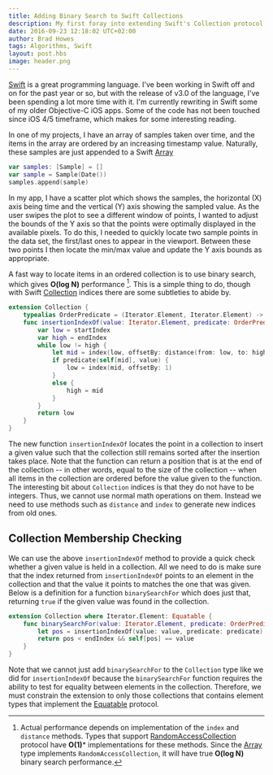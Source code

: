 ```yaml
--- 
title: Adding Binary Search to Swift Collections
description: My first foray into extending Swift's Collection protocol in order to provide fast searching of ordered elements.
date: 2016-09-23 12:18:02 UTC+02:00
author: Brad Howes
tags: Algorithms, Swift
layout: post.hbs
image: header.png
---
```


[Swift](http://swift.org) is a great programming language. I've been working in Swift off and on for the past
year or so, but with the release of v3.0 of the language, I've been spending a lot more time with it. I'm
currently rewriting in Swift some of my older Objective-C iOS apps. Some of the code has not been touched since
iOS 4/5 timeframe, which makes for some interesting reading.

In one of my projects, I have an array of samples taken over time, and the items in the array are ordered by an
increasing timestamp value. Naturally, these samples are just appended to a Swift
[Array](http://swiftdoc.org/v3.0/type/Array)

```swift
var samples: [Sample] = []
var sample = Sample(Date())
samples.append(sample)
```

In my app, I have a scatter plot which shows the samples, the horizontal (X) axis being time and the vertical
(Y) axis showing the sampled value. As the user swipes the plot to see a different window of points, I wanted to
adjust the bounds of the Y axis so that the points were optimally displayed in the available pixels. To do this,
I needed to quickly locate two sample points in the data set, the first/last ones to appear in the viewport.
Between these two points I then locate the min/max value and update the Y axis bounds as appropriate.

A fast way to locate items in an ordered collection is to use binary search, which gives **O(log N)**
performance [^1]. This is a simple thing to do, though with Swift
[Collection](http://swiftdoc.org/v3.0/protocol/Collection) indices there are some subtleties to abide by.

```swift
extension Collection {
    typealias OrderPredicate = (Iterator.Element, Iterator.Element) -> Bool
    func insertionIndexOf(value: Iterator.Element, predicate: OrderPredicate) -> Index {
        var low = startIndex
        var high = endIndex
        while low != high {
            let mid = index(low, offsetBy: distance(from: low, to: high) / 2)
            if predicate(self[mid], value) {
                low = index(mid, offsetBy: 1)
            }
            else {
                high = mid
            }
        }
        return low
    }
}
```

The new function `insertionIndexOf` locates the point in a collection to insert a given value such that the
collection still remains sorted after the insertion takes place. Note that the function can return a position
that is at the end of the collection -- in other words, equal to the size of the collection -- when all items in
the collection are ordered before the value given to the function. The interesting bit about `Collection`
indices is that they do not have to be integers. Thus, we cannot use normal math operations on them. Instead we
need to use methods such as `distance` and `index` to generate new indices from old ones.

## Collection Membership Checking

We can use the above `insertionIndexOf` method to provide a quick check whether a given value is held in a
collection. All we need to do is make sure that the index returned from `insertionIndexOf` points to an element
in the collection and that the value it points to matches the one that was given. Below is a definition for a
function `binarySearchFor` which does just that, returning `true` if the given value was found in the
collection.

```swift
extension Collection where Iterator.Element: Equatable {
    func binarySearchFor(value: Iterator.Element, predicate: OrderPredicate) -> Bool {
        let pos = insertionIndexOf(value: value, predicate: predicate)
        return pos < endIndex && self[pos] == value
    }
}
```

Note that we cannot just add `binarySearchFor` to the `Collection` type like we did for `insertionIndexOf`
because the `binarySearchFor` function requires the ability to test for equality between elements in the
collection. Therefore, we must constrain the extension to only those collections that contains element types
that implement the [Equatable](http://swiftdoc.org/v3.0/protocol/Equatable) protocol.

[^1]: Actual performance depends on implementation of the `index` and `distance` methods. Types that support
[RandomAccessCollection](http://swiftdoc.org/v3.0/protocol/RandomAccessCollection) protocol have **O(1)***
implementations for these methods. Since the [Array](http://swiftdoc.org/v3.0/type/Array) type implements
`RandomAccessCollection`, it will have true **O(log N)** binary search performance.
